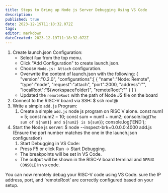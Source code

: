 ```yaml
---
title: Steps to Bring up Node js Server Debugging Using VS Code
description: 
published: true
date: 2023-12-19T11:18:32.072Z
tags: 
editor: markdown
dateCreated: 2023-12-19T11:18:32.072Z
---
```



1. Create launch.json Configuration:
    - Select `Run` from the top menu.
    - Click "Add Configuration" to create launch.json.
    - Choose `Node.js: Attach` configuration.
    - Overwrite the content of launch.json with the following:
    {
        "version":"0.2.0",
        "configurations":[
            {
                "name":"Node: Remote",
                "type":"node",
                "request":"attach",
                "port":2000,
                "address":"<ip-address>",
                "localRoot":"${workspaceFolder}",
                "remoteRoot":"<path to Node js directory>"
            }
        ]
    }
    - Updated the `remoteRoot` with the path of Node JS file on the board
1. Connect to the RISC-V board via SSH:
    $ ssh root@<ip-address>
1. Write a simple `add.js` Program:
    1. Create a simple `add.js` node js program on RISC V alone.
    const num1 = 5;
    const num2 = 10;
    const sum = num1 + num2;
    console.log(`The sum of ${num1} and ${num2} is ${sum}`);
    console.log('END');
1. Start the Node js server:
    $ node --inspect-brk=0.0.0.0:4000 add.js
        (Ensure the port number matches the one in the launch.json configuration)
    1. Start Debugging in VS Code:
    - Press F5 or click Run -> Start Debugging.
    - The breakpoints will be set in VS Code.
    - The output will be shown in the RISC-V board terminal and `DEBUG CONSOLE` in vs code.

You can now remotely debug your RISC-V code using VS Code. sure the IP address, port, and ‘remoteRoot’ are correctly configured based on your setup.